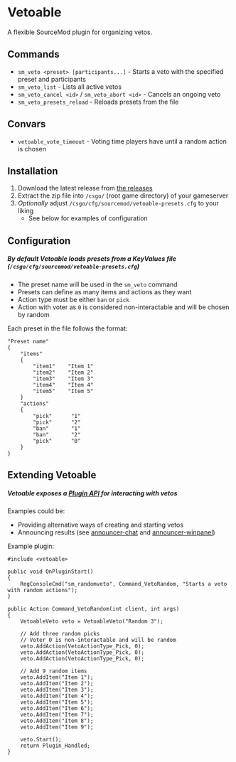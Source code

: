 # Vetoable

A flexible SourceMod plugin for organizing vetos.

## Commands

- `sm_veto <preset> [participants...]` - Starts a veto with the specified preset and participants
- `sm_veto_list` - Lists all active vetos
- `sm_veto_cancel <id>` / `sm_veto_abort <id>` - Cancels an ongoing veto
- `sm_veto_presets_reload` - Reloads presets from the file

## Convars

- `vetoable_vote_timeout` - Voting time players have until a random action is chosen

## Installation

1. Download the latest release from [the releases](https://github.com/Sikarii/vetoable/releases)
2. Extract the zip file into `/csgo/` (root game directory) of your gameserver
3. _Optionally_ adjust `/csgo/cfg/sourcemod/vetoable-presets.cfg` to your liking
   - See below for examples of configuration

## Configuration

##### By default Vetoable loads presets from a KeyValues file (`/csgo/cfg/sourcemod/vetoable-presets.cfg`)

- The preset name will be used in the `sm_veto` command
- Presets can define as many items and actions as they want
- Action type must be either `ban` or `pick`
- Action with voter as `0` is considered non-interactable and will be chosen by random

Each preset in the file follows the format:

```
"Preset name"
{
    "items"
    {
        "item1"    "Item 1"
        "item2"    "Item 2"
        "item3"    "Item 3"
        "item4"    "Item 4"
        "item5"    "Item 5"
    }
    "actions"
    {
        "pick"      "1"
        "pick"      "2"
        "ban"       "1"
        "ban"       "2"
        "pick"      "0"
    }
}
```

## Extending Vetoable

##### Vetoable exposes a [Plugin API](/addons/sourcemod/scripting/include/vetoable.inc) for interacting with vetos

Examples could be:

- Providing alternative ways of creating and starting vetos
- Announcing results (see [announcer-chat](/addons/sourcemod/scripting/vetoable-announcer-chat.sp) and [announcer-winpanel](/addons/sourcemod/scripting/vetoable-announcer-chat.sp))

Example plugin:

```sourcepawn
#include <vetoable>

public void OnPluginStart()
{
    RegConsoleCmd("sm_randomveto", Command_VetoRandom, "Starts a veto with random actions");
}

public Action Command_VetoRandom(int client, int args)
{
    VetoableVeto veto = VetoableVeto("Random 3");

    // Add three random picks
    // Voter 0 is non-interactable and will be random
    veto.AddAction(VetoActionType_Pick, 0);
    veto.AddAction(VetoActionType_Pick, 0);
    veto.AddAction(VetoActionType_Pick, 0);

    // Add 9 random items
    veto.AddItem("Item 1");
    veto.AddItem("Item 2");
    veto.AddItem("Item 3");
    veto.AddItem("Item 4");
    veto.AddItem("Item 5");
    veto.AddItem("Item 6");
    veto.AddItem("Item 7");
    veto.AddItem("Item 8");
    veto.AddItem("Item 9");

    veto.Start();
    return Plugin_Handled;
}
```
